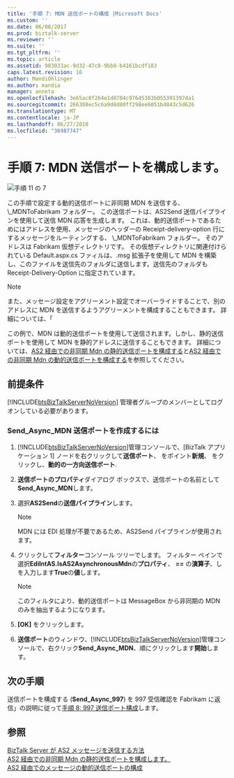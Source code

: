 ```yaml
---
title: '手順 7: MDN 送信ポートの構成 |Microsoft Docs'
ms.custom: ''
ms.date: 06/08/2017
ms.prod: biztalk-server
ms.reviewer: ''
ms.suite: ''
ms.tgt_pltfrm: ''
ms.topic: article
ms.assetid: 983033ac-9d32-47c8-9bb8-b4161bcdf183
caps.latest.revision: 16
author: MandiOhlinger
ms.author: mandia
manager: anneta
ms.openlocfilehash: 3e65ac8f264e1d8784c97645383b055391397da1
ms.sourcegitcommit: 266308ec5c6a9d8d80ff298ee6051b4843c5d626
ms.translationtype: MT
ms.contentlocale: ja-JP
ms.lasthandoff: 06/27/2018
ms.locfileid: "36987747"
---
```

# <a name="step-7-configure-the-mdn-send-port"></a>手順 7: MDN 送信ポートを構成します。
![手順 11 の 7](../core/media/tut-step7-of-11.gif "Tut_Step7_of_11")  
  
 この手順で設定する動的送信ポートに非同期 MDN を送信する、 \\_MDNToFabrikam フォルダー。 この送信ポートは、AS2Send 送信パイプラインを使用して送信 MDN 応答を生成します。 これは、動的送信ポートであるためにはアドレスを使用、メッセージのヘッダーの Receipt-delivery-option 行にするメッセージをルーティングする、 \\_MDNToFabrikam フォルダー。 そのアドレスは Fabrikam 仮想ディレクトリです。 その仮想ディレクトリに関連付けられている Default.aspx.cs ファィルは、.msg 拡張子を使用して MDN を構築し、このファイルを送信先のフォルダに送信します。送信先のフォルダも Receipt-Delivery-Option に指定されています。  
  
> [!NOTE]
>  また、メッセージ設定をアグリーメント設定でオーバーライドすることで、別のアドレスに MDN を送信するようアグリーメントを構成することもできます。 詳細については、「  
  
 この例で、MDN は動的送信ポートを使用して送信されます。しかし、静的送信ポートを使用して MDN を静的アドレスに送信することもできます。 詳細については、[AS2 経由での非同期 Mdn の静的送信ポートを構成する](../core/configuring-a-static-send-port-for-asynchronous-mdns-over-as2.md)と[AS2 経由での非同期 Mdn の動的送信ポートを構成する](../core/configuring-a-dynamic-send-port-for-asynchronous-mdns-over-as2.md)を参照してください。  
  
## <a name="prerequisites"></a>前提条件  
 [!INCLUDE[btsBizTalkServerNoVersion](../includes/btsbiztalkservernoversion-md.md)] 管理者グループのメンバーとしてログオンしている必要があります。  
  
### <a name="to-create-the-sendasyncmdn-send-port"></a>Send_Async_MDN 送信ポートを作成するには  
  
1. [!INCLUDE[btsBizTalkServerNoVersion](../includes/btsbiztalkservernoversion-md.md)]管理コンソールで、[BizTalk アプリケーション 1] ノードを右クリックして**送信ポート**、 をポイント**新規**、 をクリックし、**動的の一方向送信ポート**.  
  
2. **送信ポートのプロパティ**ダイアログ ボックスで、送信ポートの名前として**Send_Async_MDN**します。  
  
3. 選択**AS2Send**の**送信パイプライン**します。  
  
   > [!NOTE]
   >  MDN には EDI 処理が不要であるため、AS2Send パイプラインが使用されます。  
  
4. クリックして**フィルター**コンソール ツリーでします。 フィルター ペインで選択**EdiIntAS.IsAS2AsynchronousMdn**の**プロパティ**、 **==** の**演算子**、しを入力します**True**の**値**します。  
  
   > [!NOTE]
   >  このフィルタにより、動的送信ポートは MessageBox から非同期の MDN のみを抽出するようになります。  
  
5. **[OK]** をクリックします。  
  
6. **送信ポート**のウィンドウ、[!INCLUDE[btsBizTalkServerNoVersion](../includes/btsbiztalkservernoversion-md.md)]管理コンソールで、右クリック**Send_Async_MDN**、順にクリックします**開始**します。  
  
## <a name="next-steps"></a>次の手順  
 送信ポートを構成する (**Send_Async_997**) を 997 受信確認を Fabrikam に返信」の説明に従って[手順 8: 997 送信ポート構成](../core/step-8-configure-the-997-send-port.md)します。  
  
## <a name="see-also"></a>参照  
 [BizTalk Server が AS2 メッセージを送信する方法](../core/how-biztalk-server-sends-as2-messages.md)   
 [AS2 経由での非同期 Mdn の静的送信ポートを構成します。](../core/configuring-a-static-send-port-for-asynchronous-mdns-over-as2.md)   
 [AS2 経由でのメッセージの動的送信ポートの構成](../core/configuring-a-dynamic-send-port-for-messages-over-as2.md)